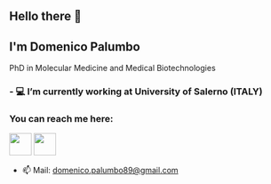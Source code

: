 ## Hello there 👋
## I'm Domenico Palumbo

PhD in Molecular Medicine and Medical Biotechnologies

### - 💻 I’m currently working at University of Salerno (ITALY)

### You can reach me here:
[<img src="https://res-1.cloudinary.com/crunchbase-production/image/upload/c_lpad,h_256,w_256,f_auto,q_auto:eco/v1470150968/halqcskldv3ge9nkpjsq.png" width="40">](https://www.researchgate.net/profile/Domenico_Palumbo2)            [<img src="https://loghi-famosi.com/wp-content/uploads/2020/04/Linkedin-Logo.png" width="40">](https://www.linkedin.com/in/domenico-palumbo-a39045b8/)



- 📫 Mail: domenico.palumbo89@gmail.com

